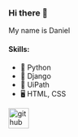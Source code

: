 ### Hi there 👋 
My name is Daniel


#### Skills: 
* 🐍 Python
* 💾 Django
* 🤖 UiPath
* 🖥️ HTML, CSS


[<img src='https://cdn.jsdelivr.net/npm/simple-icons@3.0.1/icons/github.svg' alt='github' height='40'>](https://github.com/Tyroooo)  
